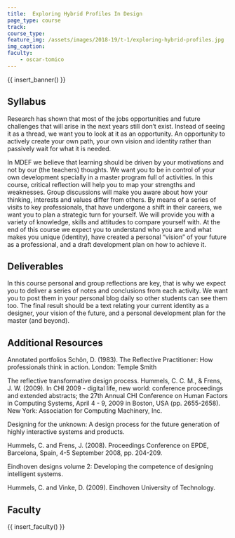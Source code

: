 ```yaml
---
title:  Exploring Hybrid Profiles In Design
page_type: course
track: 
course_type:
feature_img: /assets/images/2018-19/t-1/exploring-hybrid-profiles.jpg
img_caption: 
faculty: 
    - oscar-tomico
---
```


{{ insert_banner() }}

## Syllabus 

Research has shown that most of the jobs opportunities and future challenges that will arise in the next years still don’t exist. Instead of seeing it as a thread, we want you to look at it as an opportunity. An opportunity to actively create your own path, your own vision and identity rather than passively wait for what it is needed.

In MDEF we believe that learning should be driven by your motivations and not by our (the teachers) thoughts. We want you to be in control of your own development specially in a master program full of activities.
In this course, critical reflection will help you to map your strengths and weaknesses. Group discussions will make you aware about how your thinking, interests and values differ from others. By means of a series of visits to key professionals, that have undergone a shift in their careers, we want you to plan a strategic turn for yourself. We will provide you with a variety of knowledge, skills and attitudes to compare yourself with.
At the end of this course we expect you to understand who you are and what makes you unique (identity), have created a personal “vision” of your future as a professional, and a draft development plan on how to achieve it.

## Deliverables

In this course personal and group reflections are key, that is why we expect you to deliver a series of notes and conclusions from each activity. We want you to post them in your personal blog daily so other students can see them too. The final result should be a text relating your current identity as a designer, your vision of the future, and a personal development plan for the master (and beyond).

## Additional Resources

Annotated portfolios
Schön, D. (1983). The Reflective Practitioner: How professionals think in action. London: Temple Smith

The reflective transformative design process.
Hummels, C. C. M., & Frens, J. W. (2009). In CHI 2009 - digital life, new world: conference proceedings and extended abstracts; the 27th Annual CHI Conference on Human Factors in Computing Systems, April 4 - 9, 2009 in Boston, USA (pp. 2655-2658). New York: Association for Computing Machinery, Inc.

Designing for the unknown: A design process for the future generation of highly interactive systems and products.

Hummels, C. and Frens, J. (2008). Proceedings Conference on EPDE, Barcelona, Spain, 4-5 September 2008, pp. 204-209.

Eindhoven designs volume 2: Developing the competence of designing intelligent systems.

Hummels, C. and Vinke, D. (2009). Eindhoven University of Technology.


## Faculty

{{ insert_faculty() }}